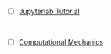 - [ ] [Jupyterlab Tutorial](http://justinbois.github.io/bootcamp/2020_fsri/lessons/l01_welcome.html) 
<br>

- [ ] [Computational Mechanics](https://github.com/holdeepang/computational-mechanics)
<br>

